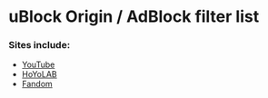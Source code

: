 # uBlock Origin / AdBlock filter list

### Sites include:
- [YouTube](https://youtube.com)
- [HoYoLAB](https://hoyolab.com)
- [Fandom](https://fandom.com)
